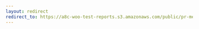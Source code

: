 ```yaml
---
layout: redirect
redirect_to: https://a8c-woo-test-reports.s3.amazonaws.com/public/pr-merge/38978/e2e/index.html
---
```


